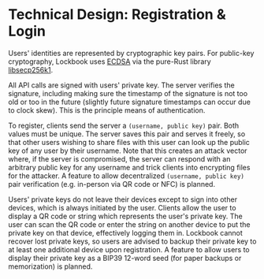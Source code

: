 # Technical Design: Registration & Login

Users' identities are represented by cryptographic key pairs. For public-key cryptography, Lockbook uses [ECDSA](https://en.wikipedia.org/wiki/Elliptic_Curve_Digital_Signature_Algorithm) via the pure-Rust library [libsecp256k1](https://docs.rs/libsecp256k1/latest/libsecp256k1/).

All API calls are signed with users' private key. The server verifies the signature, including making sure the timestamp of the signature is not too old or too in the future (slightly future signature timestamps can occur due to clock skew). This is the principle means of authentication.

To register, clients send the server a `(username, public key)` pair. Both values must be unique. The server saves this pair and serves it freely, so that other users wishing to share files with this user can look up the public key of any user by their username. Note that this creates an attack vector where, if the server is compromised, the server can respond with an arbitrary public key for any username and trick clients into encrypting files for the attacker. A feature to allow decentralized `(username, public key)` pair verification (e.g. in-person via QR code or NFC) is planned.

Users' private keys do not leave their devices except to sign into other devices, which is always initiated by the user. Clients allow the user to display a QR code or string which represents the user's private key. The user can scan the QR code or enter the string on another device to put the private key on that device, effectively logging them in. Lockbook cannot recover lost private keys, so users are advised to backup their private key to at least one additional device upon registration. A feature to allow users to display their private key as a BIP39 12-word seed (for paper backups or memorization) is planned.
